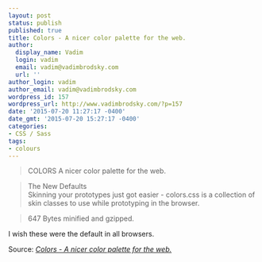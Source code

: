 ```yaml
---
layout: post
status: publish
published: true
title: Colors - A nicer color palette for the web.
author:
  display_name: Vadim
  login: vadim
  email: vadim@vadimbrodsky.com
  url: ''
author_login: vadim
author_email: vadim@vadimbrodsky.com
wordpress_id: 157
wordpress_url: http://www.vadimbrodsky.com/?p=157
date: '2015-07-20 11:27:17 -0400'
date_gmt: '2015-07-20 15:27:17 -0400'
categories:
- CSS / Sass
tags:
- colours
---
```

<blockquote>COLORS A nicer color palette for the web.</blockquote></p>
<blockquote><p>The New Defaults<br />
Skinning your prototypes just got easier - colors.css is a collection of skin classes to use while prototyping in the browser.</blockquote></p>
<blockquote><p>647 Bytes minified and gzipped.</blockquote></p>
<p>I wish these were the default in all browsers.</p>
<p>Source: <em><a href="http://clrs.cc/">Colors - A nicer color palette for the web.</a></em></p>
